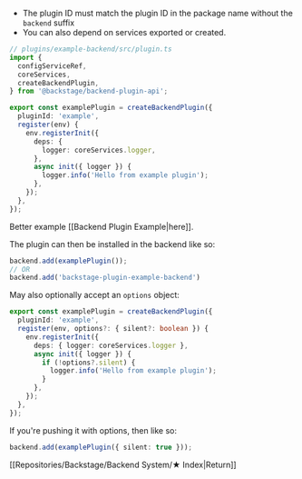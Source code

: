 - The plugin ID must match the plugin ID in the package name without the `backend` suffix
- You can also depend on services exported or created.

```ts
// plugins/example-backend/src/plugin.ts
import {
  configServiceRef,
  coreServices,
  createBackendPlugin,
} from '@backstage/backend-plugin-api';

export const examplePlugin = createBackendPlugin({
  pluginId: 'example',
  register(env) {
    env.registerInit({
      deps: {
        logger: coreServices.logger,
      },
      async init({ logger }) {
        logger.info('Hello from example plugin');
      },
    });
  },
});
```

Better example [[Backend Plugin Example|here]].

The plugin can then be installed in the backend like so:

```ts
backend.add(examplePlugin());
// OR
backend.add('backstage-plugin-example-backend')
```

May also optionally accept an `options` object:

```ts
export const examplePlugin = createBackendPlugin({
  pluginId: 'example',
  register(env, options?: { silent?: boolean }) {
    env.registerInit({
      deps: { logger: coreServices.logger },
      async init({ logger }) {
        if (!options?.silent) {
          logger.info('Hello from example plugin');
        }
      },
    });
  },
});
```

If you're pushing it with options, then like so:

```ts
backend.add(examplePlugin({ silent: true }));
```

[[Repositories/Backstage/Backend System/★ Index|Return]]